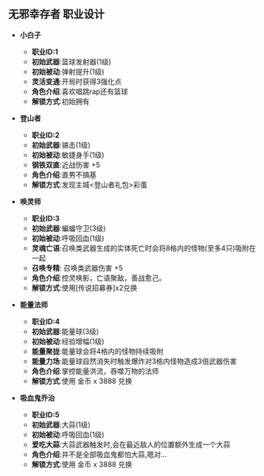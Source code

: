 ## 无邪幸存者 职业设计

- **小白子**
    - **职业ID:1**
    -  **初始武器**:篮球发射器(1级)
    -  **初始被动**:弹射提升(1级)
    -  **灵活变通**:开局时获得3强化点
    -  **角色介绍**:喜欢唱跳rap还有篮球
    -  **解锁方式**:初始拥有

- **登山者**
    - **职业ID:2**
    -  **初始武器**:镐击(1级)
    -  **初始被动**:敏捷身手(1级)
    -  **钢铁双直**:近战伤害 +5
    -  **角色介绍**:直男不搞基
    -  **解锁方式**:发现主城<登山者礼包>彩蛋
  
- **唤灵师**
    - **职业ID:3**
    -  **初始武器**:蝙蝠守卫(3级)
    -  **初始被动**:呼吸回血(1级)
    -  **灵魂亡语**:召唤类武器生成的实体死亡时会将8格内的怪物(至多4只)吸附在一起
    - **召唤专精**: 召唤类武器伤害 +5
    -  **角色介绍**:控灵唤影，亡语聚敌，善战愈己。
    -  **解锁方式**:使用[传说招募券]x2兑换
  
- **能量法师**
    - **职业ID:4**
    -  **初始武器**:能量球(3级)
    -  **初始被动**:经验增幅(1级)
    -  **能量聚拢**:能量球会将4格内的怪物持续吸附
    -  **能量力场**:能量球自然消失时触发爆炸对3格内怪物造成3倍武器伤害 
    -  **角色介绍**:掌控能量洪流，吞噬万物的法师
    -  **解锁方式**:使用 金币 x 3888 兑换

- **吸血鬼乔治**
    - **职业ID:5**
    -  **初始武器**:大蒜(1级)
    -  **初始被动**:呼吸回血(1级)
    -  **爱吃大蒜**:大蒜武器触发时,会在最近敌人的位置额外生成一个大蒜
    -  **角色介绍**:并不是全部吸血鬼都怕大蒜,嗯对...
    -  **解锁方式**:使用 金币 x 3888 兑换

